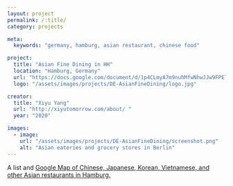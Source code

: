 ```yaml
---
layout: project
permalink: /:title/
category: projects

meta:
  keywords: "germany, hamburg, asian restaurant, chinese food"

project:
  title: "Asian Fine Dining in HH"
  location: "Hamburg, Germany"
  url: "https://docs.google.com/document/d/1p4CLmyA7m9nuhMfwNhwJJw9FPEldk8ohpjxFglJhs5w/"
  logo: "/assets/images/projects/DE-AsianFineDining/logo.jpg"

creator:
  title: "Xiyu Yang"
  url: "http://xiyutomorrow.com/about/ "
  year: "2020"

images:
  - image:
    url: "/assets/images/projects/DE-AsianFineDining/screenshot.png"
    alt: "Asian eateries and grocery stores in Berlin"
---
```

<p>A list and <a href="https://drive.google.com/open?id=17FcZhNcKiCRUzeduyDXHFbr6KcnhG2Jh&usp=sharing"> Google Map of Chinese, Japanese, Korean, Vietnamese, and other Asian restaurants in Hamburg.</a></p>